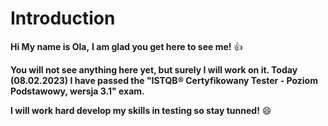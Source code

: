 # Introduction

**Hi My name is Ola,**
**I am glad you get here to see me!** :thumbsup: 

**You will not see anything here yet, but surely I will work on it. 
Today (08.02.2023) I have passed the "ISTQB® Certyfikowany Tester - Poziom Podstawowy, wersja 3.1" exam.**

**I will work hard develop my skills in testing so stay tunned!** :smile: 

